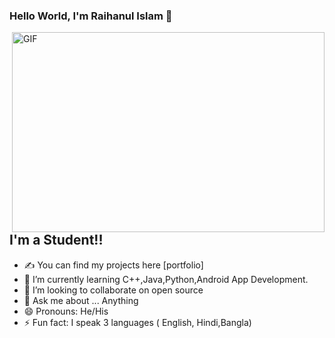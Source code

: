 ### Hello World, I'm Raihanul Islam  👋

 <img align="right" alt="GIF" src="https://github.com/arsentieva/arsentieva/blob/main/code.gif?raw=true" width="500" height="320" />


## I'm a Student!!
- ✍ You can find my projects here [portfolio]
- 🌱 I’m currently learning C++,Java,Python,Android App Development.
- 👯 I’m looking to collaborate on open source
- 💬 Ask me about ... Anything
- 😄 Pronouns: He/His
- ⚡ Fun fact: I speak 3 languages ( English, Hindi,Bangla)
